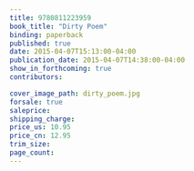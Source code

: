 ```yaml
---
title: 9780811223959
book_title: "Dirty Poem"
binding: paperback
published: true
date: 2015-04-07T15:13:00-04:00
publication_date: 2015-04-07T14:38:00-04:00
show_in_forthcoming: true
contributors:

cover_image_path: dirty_poem.jpg
forsale: true
saleprice:
shipping_charge:
price_us: 10.95
price_cn: 12.95
trim_size:
page_count:
---
```


